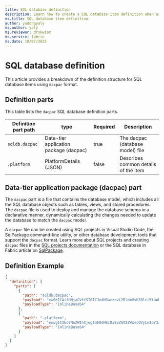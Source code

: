 ```yaml
---
title: SQL database definition
description: Learn how to create a SQL database item definition when using the Microsoft Fabric REST API.
ms.title: SQL database item definition
author: yadongyaly
ms.author: yaly
ms.reviewer: drskwier
ms.service: fabric
ms.date: 10/07/2025
---
```

  
# SQL database definition
  
This article provides a breakdown of the definition structure for SQL database items using `dacpac` format.
  
## Definition parts
  
This table lists the `dacpac` SQL database definition parts.
  
| Definition part path | type | Required | Description |
|--|--|--|--|
| `sqldb.dacpac` | Data-tier application package (dacpac) | true | The dacpac (database model) file |
| `.platform` | PlatformDetails (JSON) | false | Describes common details of the item |


## Data-tier application package (dacpac) part

The `dacpac` part is a file that contains the database model, which includes all the SQL database objects such as tables, views, and stored procedures. The `dacpac` file is used to deploy and manage the database schema in a declarative manner, dynamically calculating the changes needed to update the database to match the `dacpac` model.

A `dacpac` file can be created using SQL projects in Visual Studio Code, the SqlPackage command-line utility, or other database development tools that support the `dacpac` format. Learn more about SQL projects and creating `dacpac` files in the [SQL projects documentation](https://learn.microsoft.com/sql/tools/sql-database-projects/sql-database-projects) or the SQL database in Fabric article on [SqlPackage](https://learn.microsoft.com/fabric/database/sql/sqlpackage).


## Definition Example

```JSON
{
  "definition": {
    "parts": [
      {
        "path": "sqldb.dacpac",
        "payload": "ew0KICAiJHNjaGVtYSI6ICJodHRwczovL2RldmVsb3Blci5taWNyb3NvZnQuY29tL2pzb24tc2NoZW1hcy9mYWJyaWMvaXRlbS9tYXAvZGVmaW5pdGlvbi8xLjAuMC9zY2hlbWEuanNvbiIsDQogICJiYXNlbWFwIjogew0KICAgICJvcHRpb25zIjogbnVsbCwNCiAgICAiY29udHJvbHMiOiBudWxsLA0KICAgICJiYWNrZ3JvdW5kQ29sb3IiOiBudWxsLA0KICAgICJ0aGVtZSI6IG51bGwNCiAgfSwNCiAgImRhdGFTb3VyY2VzIjogew0KICAgICJsYWtlaG91c2VzIjogW10sDQogICAgImtxbERhdGFCYXNlcyI6IFtdDQogIH0sDQogICJsYXllclNvdXJjZXMiOiBbXSwNCiAgImxheWVyU2V0dGluZ3MiOiBbXQ0KfQ==",
        "payloadType": "InlineBase64"
      },
      {
        "path": ".platform",
        "payload": "ewogICIkc2NoZW1hIjogImh0dHBzOi8vZGV2ZWxvcGVyLm1pY3Jvc29mdC5jb20vanNvbi1zY2hlbWFzL2ZhYnJpYy9naXRJbnRlZ3JhdGlvbi9wbGF0Zm9ybVByb3BlcnRpZXMvMi4wLjAvc2NoZW1hLmpzb24iLAogICJtZXRhZGF0YSI6IHsKICAgICJ0eXBlIjogIk1hcCIsCiAgICAiZGlzcGxheU5hbWUiOiAiTWFwXzEyMzQ1NjciLAogICAgImRlc2NyaXB0aW9uIjogImRlc2NyIgogIH0sCiAgImNvbmZpZyI6IHsKICAgICJ2ZXJzaW9uIjogIjIuMCIsCiAgICAibG9naWNhbElkIjogIjAwMDAwMDAwLTAwMDAtMDAwMC0wMDAwLTAwMDAwMDAwMDAwMCIKICB9Cn0=",
        "payloadType": "InlineBase64"
      }
    ]
  }
}
```
